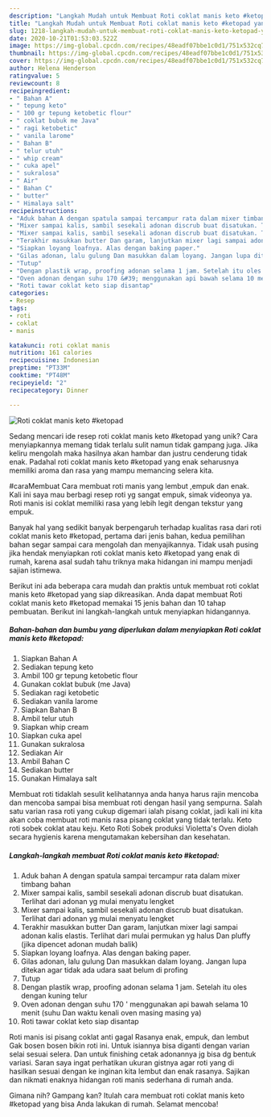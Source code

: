```yaml
---
description: "Langkah Mudah untuk Membuat Roti coklat manis keto #ketopad yang Lezat"
title: "Langkah Mudah untuk Membuat Roti coklat manis keto #ketopad yang Lezat"
slug: 1218-langkah-mudah-untuk-membuat-roti-coklat-manis-keto-ketopad-yang-lezat
date: 2020-10-21T01:53:03.522Z
image: https://img-global.cpcdn.com/recipes/48eadf07bbe1c0d1/751x532cq70/roti-coklat-manis-keto-ketopad-foto-resep-utama.jpg
thumbnail: https://img-global.cpcdn.com/recipes/48eadf07bbe1c0d1/751x532cq70/roti-coklat-manis-keto-ketopad-foto-resep-utama.jpg
cover: https://img-global.cpcdn.com/recipes/48eadf07bbe1c0d1/751x532cq70/roti-coklat-manis-keto-ketopad-foto-resep-utama.jpg
author: Helena Henderson
ratingvalue: 5
reviewcount: 8
recipeingredient:
- " Bahan A"
- " tepung keto"
- " 100 gr tepung ketobetic flour"
- " coklat bubuk me Java"
- " ragi ketobetic"
- " vanila larome"
- " Bahan B"
- " telur utuh"
- " whip cream"
- " cuka apel"
- " sukralosa"
- " Air"
- " Bahan C"
- " butter"
- " Himalaya salt"
recipeinstructions:
- "Aduk bahan A dengan spatula sampai tercampur rata dalam mixer timbang bahan"
- "Mixer sampai kalis, sambil sesekali adonan discrub buat disatukan. Terlihat dari adonan yg mulai menyatu lengket"
- "Mixer sampai kalis, sambil sesekali adonan discrub buat disatukan. Terlihat dari adonan yg mulai menyatu lengket"
- "Terakhir masukkan butter Dan garam, lanjutkan mixer lagi sampai adonan kalis elastis. Terlihat dari mulai permukan yg halus Dan pluffy (jika dipencet adonan mudah balik)"
- "Siapkan loyang loafnya. Alas dengan baking paper."
- "Gilas adonan, lalu gulung Dan masukkan dalam loyang. Jangan lupa ditekan agar tidak ada udara saat belum di profing"
- "Tutup"
- "Dengan plastik wrap, proofing adonan selama 1 jam. Setelah itu oles dengan kuning telur"
- "Oven adonan dengan suhu 170 &#39; menggunakan api bawah selama 10 menit (suhu Dan waktu kenali oven masing masing ya)"
- "Roti tawar coklat keto siap disantap"
categories:
- Resep
tags:
- roti
- coklat
- manis

katakunci: roti coklat manis 
nutrition: 161 calories
recipecuisine: Indonesian
preptime: "PT33M"
cooktime: "PT48M"
recipeyield: "2"
recipecategory: Dinner

---
```



![Roti coklat manis keto #ketopad](https://img-global.cpcdn.com/recipes/48eadf07bbe1c0d1/751x532cq70/roti-coklat-manis-keto-ketopad-foto-resep-utama.jpg)

Sedang mencari ide resep roti coklat manis keto #ketopad yang unik? Cara menyiapkannya memang tidak terlalu sulit namun tidak gampang juga. Jika keliru mengolah maka hasilnya akan hambar dan justru cenderung tidak enak. Padahal roti coklat manis keto #ketopad yang enak seharusnya memiliki aroma dan rasa yang mampu memancing selera kita.

#caraMembuat Cara membuat roti manis yang lembut ,empuk dan enak. Kali ini saya mau berbagi resep roti yg sangat empuk, simak videonya ya. Roti manis isi coklat memiliki rasa yang lebih legit dengan tekstur yang empuk.

Banyak hal yang sedikit banyak berpengaruh terhadap kualitas rasa dari roti coklat manis keto #ketopad, pertama dari jenis bahan, kedua pemilihan bahan segar sampai cara mengolah dan menyajikannya. Tidak usah pusing jika hendak menyiapkan roti coklat manis keto #ketopad yang enak di rumah, karena asal sudah tahu triknya maka hidangan ini mampu menjadi sajian istimewa.


Berikut ini ada beberapa cara mudah dan praktis untuk membuat roti coklat manis keto #ketopad yang siap dikreasikan. Anda dapat membuat Roti coklat manis keto #ketopad memakai 15 jenis bahan dan 10 tahap pembuatan. Berikut ini langkah-langkah untuk menyiapkan hidangannya.

<!--inarticleads1-->

##### Bahan-bahan dan bumbu yang diperlukan dalam menyiapkan Roti coklat manis keto #ketopad:

1. Siapkan  Bahan A
1. Sediakan  tepung keto
1. Ambil  100 gr tepung ketobetic flour
1. Gunakan  coklat bubuk (me Java)
1. Sediakan  ragi ketobetic
1. Sediakan  vanila larome
1. Siapkan  Bahan B
1. Ambil  telur utuh
1. Siapkan  whip cream
1. Siapkan  cuka apel
1. Gunakan  sukralosa
1. Sediakan  Air
1. Ambil  Bahan C
1. Sediakan  butter
1. Gunakan  Himalaya salt


Membuat roti tidaklah sesulit kelihatannya anda hanya harus rajin mencoba dan mencoba sampai bisa membuat roti dengan hasil yang sempurna. Salah satu varian rasa roti yang cukup digemari ialah pisang coklat, jadi kali ini kita akan coba membuat roti manis rasa pisang coklat yang tidak terlalu. Keto roti sobek coklat atau keju. Keto Roti Sobek produksi Violetta&#39;s Oven diolah secara hygienis karena mengutamakan kebersihan dan kesehatan. 

<!--inarticleads2-->

##### Langkah-langkah membuat Roti coklat manis keto #ketopad:

1. Aduk bahan A dengan spatula sampai tercampur rata dalam mixer timbang bahan
1. Mixer sampai kalis, sambil sesekali adonan discrub buat disatukan. Terlihat dari adonan yg mulai menyatu lengket
1. Mixer sampai kalis, sambil sesekali adonan discrub buat disatukan. Terlihat dari adonan yg mulai menyatu lengket
1. Terakhir masukkan butter Dan garam, lanjutkan mixer lagi sampai adonan kalis elastis. Terlihat dari mulai permukan yg halus Dan pluffy (jika dipencet adonan mudah balik)
1. Siapkan loyang loafnya. Alas dengan baking paper.
1. Gilas adonan, lalu gulung Dan masukkan dalam loyang. Jangan lupa ditekan agar tidak ada udara saat belum di profing
1. Tutup
1. Dengan plastik wrap, proofing adonan selama 1 jam. Setelah itu oles dengan kuning telur
1. Oven adonan dengan suhu 170 &#39; menggunakan api bawah selama 10 menit (suhu Dan waktu kenali oven masing masing ya)
1. Roti tawar coklat keto siap disantap


Roti manis isi pisang coklat anti gagal Rasanya enak, empuk, dan lembut Gak bosen bosen bikin roti ini. Untuk isiannya bisa diganti dengan varian selai sesuai selera. Dan untuk finishing cetak adonannya jg bisa dg bentuk variasi. Saran saya ingat perhatikan ukuran gistnya agar roti yang di hasilkan sesuai dengan ke inginan kita lembut dan enak rasanya. Sajikan dan nikmati enaknya hidangan roti manis sederhana di rumah anda. 

Gimana nih? Gampang kan? Itulah cara membuat roti coklat manis keto #ketopad yang bisa Anda lakukan di rumah. Selamat mencoba!
